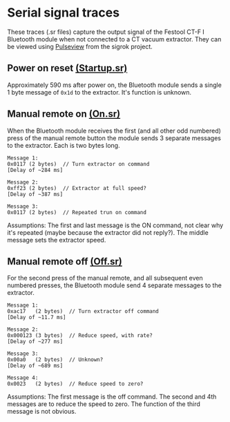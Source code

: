 # Serial signal traces

These traces (.sr files) capture the output signal of the Festool CT-F I Bluetooth module when not connected to a CT vacuum extractor.  They can be viewed using [Pulseview](https://sigrok.org/wiki/PulseView) from the sigrok project.


## Power on reset [(Startup.sr)](Startup.sr)
Approximately 590 ms after power on, the Bluetooth module sends a single 1 byte message of `0x1d` to the extractor.  It's function is unknown.

## Manual remote on [(On.sr)](On.sr)
When the Bluetooth module receives the first (and all other odd numbered) press of the manual remote button the module sends 3 separate messages to the extractor. Each is two bytes long.

```
Message 1:
0x0117 (2 bytes)  // Turn extractor on command
[Delay of ~284 ms]

Message 2:
0xff23 (2 bytes)  // Extractor at full speed?
[Delay of ~387 ms]

Message 3:
0x0117 (2 bytes)  // Repeated trun on command
```

Assumptions: The first and last message is the ON command, not clear why it's repeated (maybe because the extractor did not reply?).  The middle message sets the extractor speed.

## Manual remote off [(Off.sr)](Off.sr)

For the second press of the manual remote, and all subsequent even numbered presses, the Bluetooth module send 4 separate messages to the extractor.

```
Message 1:
0xac17   (2 bytes)  // Turn extractor off command
[Delay of ~11.7 ms]

Message 2:
0x000123 (3 bytes)  // Reduce speed, with rate?
[Delay of ~277 ms]

Message 3:
0x00a0   (2 bytes)  // Unknown?
[Delay of ~689 ms]

Message 4:
0x0023   (2 bytes)  // Reduce speed to zero?
```

Assumptions: The first message is the off command. The second and 4th messages are to reduce the speed to zero. The function of the third message is not obvious.



